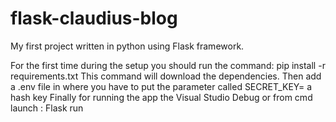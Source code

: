 # flask-claudius-blog
My first project written in python using Flask framework.

For the first time during the setup you should run the command: pip install -r requirements.txt 
This command will download the dependencies.
Then add a .env file in where you have to put the parameter called SECRET_KEY= a hash key
Finally for running the app the Visual Studio Debug or from cmd launch : Flask run
